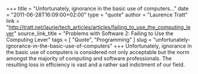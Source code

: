 +++
title = "Unfortunately, ignorance in the basic use of computers..."
date = "2011-06-28T16:09:00+02:00"
type              = "quote"
author            = "Laurence Tratt"
link              = "http://tratt.net/laurie/tech_articles/articles/failing_to_use_the_computing_lever"
source_link_title = "Problems with Software 2: Failing to Use the Computing Lever"
tags              = [ "Quote", "Programming" ]
slug              = "unfortunately-ignorance-in-the-basic-use-of-computers"
+++
Unfortunately, ignorance in the basic use of computers is considered not only acceptable but the norm amongst the majority of computing and software professionals. The resulting loss in efficiency is vast and a rather sad indictment of our field.
